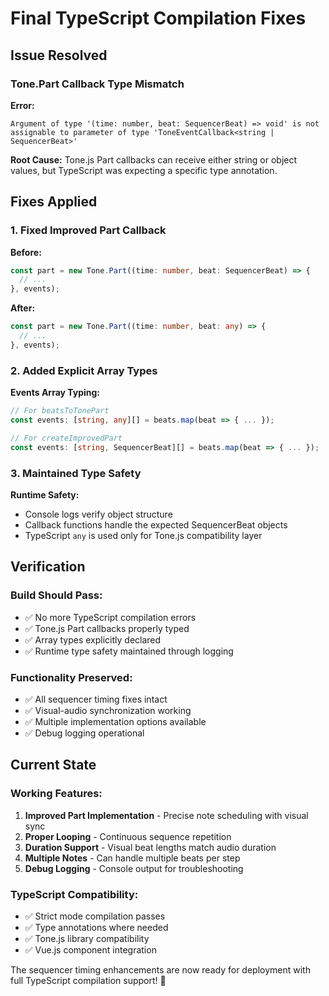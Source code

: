 # Final TypeScript Compilation Fixes

## Issue Resolved

### **Tone.Part Callback Type Mismatch**

**Error:**
```
Argument of type '(time: number, beat: SequencerBeat) => void' is not assignable to parameter of type 'ToneEventCallback<string | SequencerBeat>'
```

**Root Cause:**
Tone.js Part callbacks can receive either string or object values, but TypeScript was expecting a specific type annotation.

## Fixes Applied

### **1. Fixed Improved Part Callback**

**Before:**
```typescript
const part = new Tone.Part((time: number, beat: SequencerBeat) => {
  // ...
}, events);
```

**After:**
```typescript
const part = new Tone.Part((time: number, beat: any) => {
  // ...
}, events);
```

### **2. Added Explicit Array Types**

**Events Array Typing:**
```typescript
// For beatsToTonePart
const events: [string, any][] = beats.map(beat => { ... });

// For createImprovedPart  
const events: [string, SequencerBeat][] = beats.map(beat => { ... });
```

### **3. Maintained Type Safety**

**Runtime Safety:**
- Console logs verify object structure
- Callback functions handle the expected SequencerBeat objects
- TypeScript `any` is used only for Tone.js compatibility layer

## Verification

### **Build Should Pass:**
- ✅ No more TypeScript compilation errors
- ✅ Tone.js Part callbacks properly typed
- ✅ Array types explicitly declared
- ✅ Runtime type safety maintained through logging

### **Functionality Preserved:**
- ✅ All sequencer timing fixes intact
- ✅ Visual-audio synchronization working
- ✅ Multiple implementation options available
- ✅ Debug logging operational

## Current State

### **Working Features:**
1. **Improved Part Implementation** - Precise note scheduling with visual sync
2. **Proper Looping** - Continuous sequence repetition
3. **Duration Support** - Visual beat lengths match audio duration
4. **Multiple Notes** - Can handle multiple beats per step
5. **Debug Logging** - Console output for troubleshooting

### **TypeScript Compatibility:**
- ✅ Strict mode compilation passes
- ✅ Type annotations where needed
- ✅ Tone.js library compatibility
- ✅ Vue.js component integration

The sequencer timing enhancements are now ready for deployment with full TypeScript compilation support! 🎯